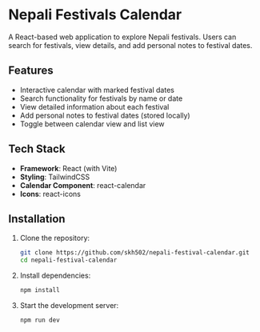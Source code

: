 # Nepali Festivals Calendar

A React-based web application to explore Nepali festivals. Users can search for festivals, view details, and add personal notes to festival dates.

## Features

- Interactive calendar with marked festival dates
- Search functionality for festivals by name or date
- View detailed information about each festival
- Add personal notes to festival dates (stored locally)
- Toggle between calendar view and list view

## Tech Stack

- **Framework**: React (with Vite)
- **Styling**: TailwindCSS
- **Calendar Component**: react-calendar
- **Icons**: react-icons

## Installation

1. Clone the repository:
   ```sh
   git clone https://github.com/skh502/nepali-festival-calendar.git
   cd nepali-festival-calendar
   ```
2. Install dependencies:
   ```sh
   npm install
   ```
3. Start the development server:
   ```sh
   npm run dev
   ```
